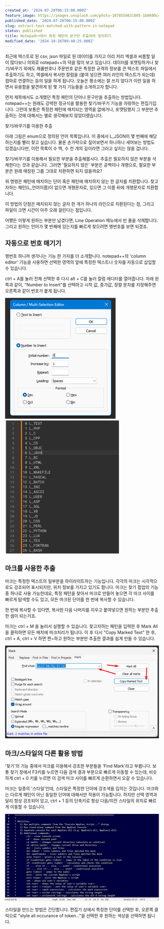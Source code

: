 ```yaml
---
created_at: '2024-07-20T06:15:00.000Z'
feature_image: https://images.unsplash.com/photo-1678558631095-1b0690cc2ee3?crop=entropy&cs=tinysrgb&fit=max&fm=jpg&ixid=M3wxMTc3M3wwfDF8c2VhcmNofDE0fHxzd2lzcyUyMGFybXklMjBrbmlmZXxlbnwwfHx8fDE3Mjk2OTM0MDZ8MA&ixlib=rb-4.0.3&q=80&w=2000
published_date: '2024-07-20T06:15:00.000Z'
slug: extract-text-matched-with-pattern-in-notepad
status: published
title: Notepad++에서 특정 패턴의 문구만 추출하여 정리하기
modified_date: '2024-10-26T09:48:25.000Z'
---
```


최근에 텍스트로 된 csv, json 파일로 된 데이터를 가지고 이리 저리 엑셀과 씨름할 일이 많다보니 의외로 notepad++의 덕을 많이 보고 있습니다. 데이터를 포맷팅하거나 찾기/바꾸기 외에도 제품번호나 주문번호 같은 특정한 규격의 정보를 큰 텍스트 파일에서 추출하기도 하고, 엑셀에서 복사한 칼럼을 (붙여 넣으면 여러 라인의 텍스트가 되는데) 컴마로 연결하는 등의 일을 하게 됩니다. 오늘은 평소에는 잘 쓰지 않다가 이런 일을 하면서 유용함을 발견하게 된 몇 가지 기능들을 소개하고자 합니다. 

먼저 제목에서도 소개했던 특정 패턴의 단어나 문구만을 추출하는 방법입니다. notepad++는 원래도 강력한 정규식을 활용한 찾기/바꾸기 기능을 자랑하는 편집기입니다. 그런데 보통은 특정한 패턴에 매치되는 영역을 없애거나, 포맷팅했지 그 부분만 추출하는 것에 대해서는 별로 생각해보지 않았더랬습니다. 

찾기/바꾸기를 이용한 추출

아래 그림은 enum으로 정의된 언어 목록입니다. 이 중에서 L_JSON이 몇 번째에 해당하는지를 빨리 찾고 싶습니다. 물론 손가락으로 짚어보면서 하나하나 세어보는 방법도 있겠습니다만, 이런 목록이 수 백, 수 천 개의 길이라면 그러고 싶지는 않을 겁니다. 

찾기/바꾸기를 이용해서 필요한 부분을 추출해봅시다. 추출은 필요하지 않은 부분을 삭제한다는 것과 같습니다. 그러면 '필요하지 않은' 부분은 공백이나 개행으로, 필요한 부분은 원래 매칭된 그룹 그대로 치환하면 되지 않을까요? 

위 명령은 패턴에 매치하는 단어 혹은 패턴에 매치하지 않는 한 글자를 치환합니다. 찾고자하는 패턴(L_언어이름)이 없으면 개행문자로, 있으면 그 이름 뒤에 개행문자로 치환합니다. 

이 방법의 단점은 매치되지 않는 글자 한 개가 하나의 라인으로 치환된다는 점, 그리고 파일이 크면 시간이 아주 오래 걸린다는 점입니다.

어쨌든 이렇게 원하는 부분만 남겼다면, Line Operation 메뉴에서 빈 줄을 삭제합니다. 그리고 원하는 언어가 몇 번째에 있는지를 빠르게 찾으려면 행번호를 보면 되겠죠. 

## 자동으로 번호 매기기

행번호 하니까 생각나는 기능 한 가지를 더 소개합니다.  notepad++의 'column editor' 기능을 사용하면 선택한 영역의 앞에 특정한 텍스트나 숫자를 자동으로 삽입할 수 있습니다. 

ctrl + A를 눌러 전체 선택한 후 다시 alt + C를 눌러 칼럼 에디터를 열어줍니다. 아래 왼쪽과 같이, "Number to Insert"를 선택하고 시작 값, 증가값, 정렬 문자를 지정해주면 오른쪽과 같이 번호가 붙게 됩니다. 

![칼럼 에디터](image-5.png)![번호 삽입 결과](image-2.png)


## 마크를 사용한 추출

마크는 특정한 텍스트의 일부분을 하이라이트하는 기능입니다. 각각의 마크는 시각적으로도 강조되어 표시되지만, 위치 정보를 가지고 있기도 합니다. 마크는 찾기 팝업의 기능 중 하나로 사용 가능한데요, 특정 패턴을 찾아서 마크로 만들어 놓으면 각 마크 사이를 빠르게 탐색할 수도 있고, 모든 마크된 단어를 한 번에 복사할 수 있습니다. 

한 번에 복사할 수 있다면, 복사한 다음 나머지를 지우고 붙여넣으면 원하는 부분만 추출한 셈이 되는거죠.

마크는 ctrl + M 을 눌러서 실행할 수 있습니다. 찾고자하는 패턴을 입력한 후 Mark All 을 클릭하면 모든 매치에 마크처리가 됩니다. 이 후 다시 "Copy Marked Text" 한 후, ctrl + A, ctrl + V  하면 짠~하고 원하는 부분만 추출한 결과를 쉽게 만들 수 있습니다. 

![마크를 사용한 추출](image-4.png)

## 마크/스타일의 다른 활용 방법

'찾기'의 기능 중에서 마크를 이용해서 강조한 부분들을 'Find Mark'라고 부릅니다. 보통 찾기 창에서 F3키를 누르면 다음 검색 결과 부분으로 빠르게 이동할 수 있는데, 비슷하게 ctrl + 0 키를 누르면 이 검색 마크 사이를 빠르게 순환하면서 오갈 수 있습니다. 

마크는 일종의 '스타일'인데, 스타일은 특정한 단어에 강조색을 입히는 것입니다. 마크와는 다르게 패턴이 아닌 동일한 단어에 대해서만 적용이 가능합니다. 하지만 선택 영역과 달리 항상 강조되어 있고, ctrl + 1 등의 단축키로 항상 다음/이전 스타일의 위치로 빠르게 이동할 수 있습니다. 

![스타일입히기](11.gif)

스타일을 만드는 방법은 간단합니다. 편집기 상에서 특정한 단어를 선택한 후, 오른쪽 클릭으로 "style all occurance of token..."을 선택한 후 원하는 색상을 선택하면 됩니다.